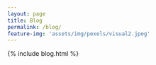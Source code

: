 ```yaml
---
layout: page
title: Blog
permalink: /blog/
feature-img: 'assets/img/pexels/visual2.jpeg'
---
```


{% include blog.html %}
